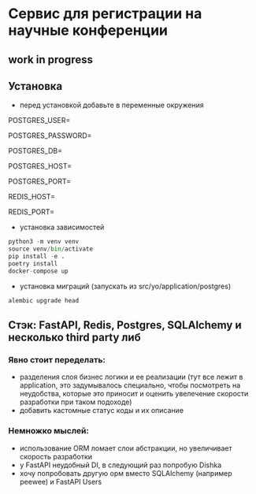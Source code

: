 # Сервис для регистрации на научные конференции
## work in progress
## Установка
- перед установкой добавьте в переменные окружения
  
POSTGRES_USER=

POSTGRES_PASSWORD=

POSTGRES_DB=

POSTGRES_HOST=

POSTGRES_PORT=

REDIS_HOST=

REDIS_PORT=

- установка зависимостей
```python
python3 -m venv venv
source venv/bin/activate
pip install -e .
poetry install
docker-compose up
```
- установка миграций (запускать из src/yo/application/postgres)
```python
alembic upgrade head
```

## Стэк: FastAPI, Redis, Postgres, SQLAlchemy и несколько third party либ
### Явно стоит переделать:
- разделения слоя бизнес логики и ее реализации
(тут все лежит в application, это задумывалось специально, чтобы посмотреть на неудобства, которые это приносит и оценить увелечение скорости разработки при таком подоходе)
- добавить кастомные статус коды и их описание

### Немножко мыслей:
- использование ORM ломает слои абстракции, но увеличивает скорость разработки
- у FastAPI неудобный DI, в следующий раз попробую Dishka
- хочу попробовать другую орм вместо SQLAlchemy (например peewee) и FastAPI Users
